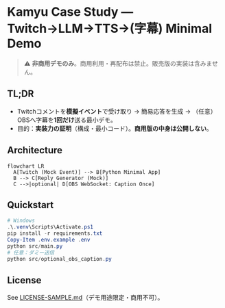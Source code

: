 # Kamyu Case Study — Twitch→LLM→TTS→(字幕) Minimal Demo

> ⚠️ **非商用デモのみ**。商用利用・再配布は禁止。販売版の実装は含みません。

## TL;DR
- Twitchコメントを**模擬イベント**で受け取り → 簡易応答を生成 → （任意）OBSへ字幕を**1回だけ**送る最小デモ。
- 目的：**実装力の証明**（構成・最小コード）。**商用版の中身は公開しない**。

## Architecture
```mermaid
flowchart LR
  A[Twitch (Mock Event)] --> B[Python Minimal App]
  B --> C[Reply Generator (Mock)]
  C -->|optional| D[OBS WebSocket: Caption Once]
```

## Quickstart
```powershell
# Windows
.\.venv\Scripts\Activate.ps1
pip install -r requirements.txt
Copy-Item .env.example .env
python src/main.py
# 任意：ダミー送信
python src/optional_obs_caption.py
```

## License
See [LICENSE-SAMPLE.md](LICENSE-SAMPLE.md)（デモ用途限定・商用不可）。
